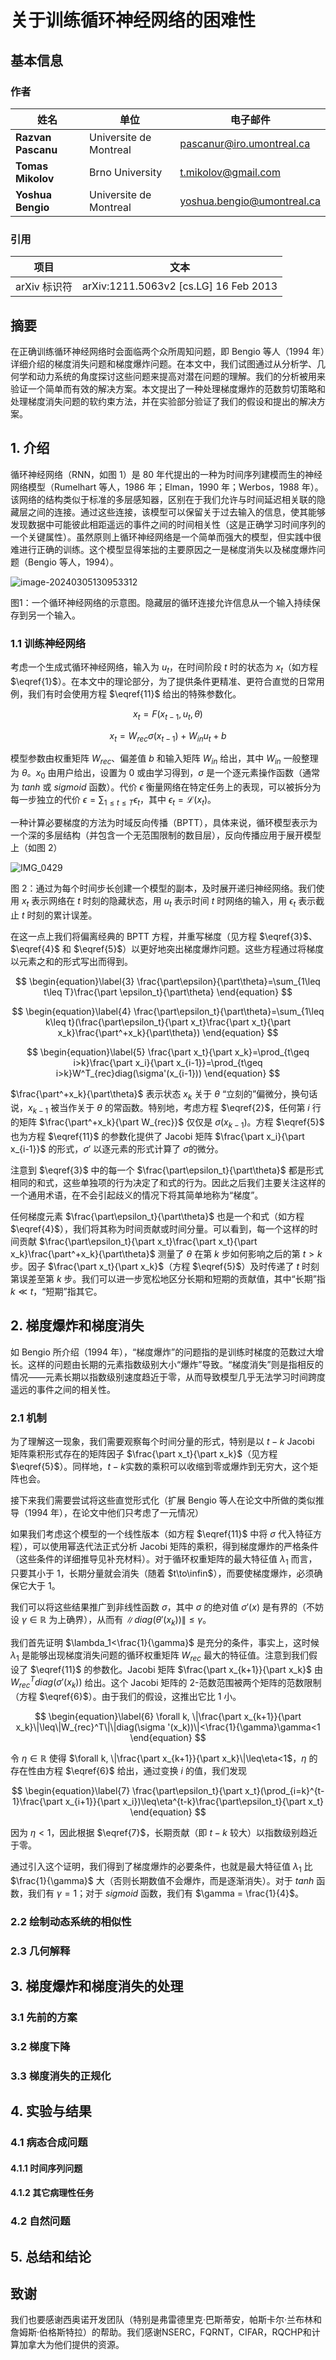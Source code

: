 # 关于训练循环神经网络的困难性

## 基本信息

### 作者

| 姓名               | 单位                   | 电子邮件                   |
| ------------------ | ---------------------- | -------------------------- |
| **Razvan Pascanu** | Universite de Montreal | pascanur@iro.umontreal.ca  |
| **Tomas Mikolov**  | Brno University        | t.mikolov@gmail.com        |
| **Yoshua Bengio**  | Universite de Montreal | yoshua.bengio@umontreal.ca |

### 引用

| 项目         | 文本                                  |
| ------------ | ------------------------------------- |
| arXiv 标识符 | arXiv:1211.5063v2 [cs.LG] 16 Feb 2013 |

## 摘要

在正确训练循环神经网络时会面临两个众所周知问题，即 Bengio 等人（1994 年）详细介绍的梯度消失问题和梯度爆炸问题。在本文中，我们试图通过从分析学、几何学和动力系统的角度探讨这些问题来提高对潜在问题的理解。我们的分析被用来验证一个简单而有效的解决方案。本文提出了一种处理梯度爆炸的范数剪切策略和处理梯度消失问题的软约束方法，并在实验部分验证了我们的假设和提出的解决方案。

## 1. 介绍

循环神经网络（RNN，如图 1）是 80 年代提出的一种为时间序列建模而生的神经网络模型（Rumelhart 等人，1986 年；Elman，1990 年；Werbos，1988 年）。该网络的结构类似于标准的多层感知器，区别在于我们允许与时间延迟相关联的隐藏层之间的连接。通过这些连接，该模型可以保留关于过去输入的信息，使其能够发现数据中可能彼此相距遥远的事件之间的时间相关性（这是正确学习时间序列的一个关键属性）。虽然原则上循环神经网络是一个简单而强大的模型，但实践中很难进行正确的训练。这个模型显得笨拙的主要原因之一是梯度消失以及梯度爆炸问题（Bengio 等人，1994）。

![image-20240305130953312](./assets/image-20240305130953312.png)

图1：一个循环神经网络的示意图。隐藏层的循环连接允许信息从一个输入持续保存到另一个输入。

### 1.1 训练神经网络

考虑一个生成式循环神经网络，输入为 $u_t$，在时间阶段 $t$ 时的状态为 $x_t$（如方程 $\eqref{1}$）。在本文中的理论部分，为了提供条件更精准、更符合直觉的日常用例，我们有时会使用方程 $\eqref{11}$ 给出的特殊参数化。

$$
\begin{equation}\label{1}
	x_t = F(x_{t-1}, u_t, \theta)
\end{equation}
$$

$$
\begin{equation}\label{2}
	x_t = W_{rec}\sigma(x_{t-1})+W_{in}u_t+b
\end{equation}
$$

模型参数由权重矩阵 $W_{rec}$、偏差值 $b$ 和输入矩阵 $W_{in}$ 给出，其中 $W_{in}$ 一般整理为 $\theta$。$x_0$ 由用户给出，设置为 0 或由学习得到，$\sigma$ 是一个逐元素操作函数（通常为 $tanh$ 或 $sigmoid$ 函数）。代价 $\epsilon$ 衡量网络在特定任务上的表现，可以被拆分为每一步独立的代价 $\epsilon = \sum_{1\leq t\leq T}\epsilon_t$，其中 $\epsilon_t = \mathcal{L}(x_t)$。

一种计算必要梯度的方法为时域反向传播（BPTT），具体来说，循环模型表示为一个深的多层结构（并包含一个无范围限制的数目层），反向传播应用于展开模型上（如图 2）

![IMG_0429](./assets/IMG_0429.jpg)

图 2：通过为每个时间步长创建一个模型的副本，及时展开递归神经网络。我们使用 $x_t$ 表示网络在 $t$ 时刻的隐藏状态，用 $u_t$ 表示时间 $t$ 时网络的输入，用 $\epsilon_t$ 表示截止 $t$ 时刻的累计误差。

在这一点上我们将偏离经典的 BPTT 方程，并重写梯度（见方程 $\eqref{3}$、$\eqref{4}$ 和 $\eqref{5}$）以更好地突出梯度爆炸问题。这些方程通过将梯度以元素之和的形式写出而得到。

$$
\begin{equation}\label{3}
	\frac{\part\epsilon}{\part\theta}=\sum_{1\leq t\leq T}\frac{\part \epsilon_t}{\part\theta}
\end{equation}
$$

$$
\begin{equation}\label{4}
	\frac{\part\epsilon_t}{\part\theta}=\sum_{1\leq k\leq t}(\frac{\part\epsilon_t}{\part x_t}\frac{\part x_t}{\part x_k}\frac{\part^+x_k}{\part\theta})
\end{equation}
$$

$$
\begin{equation}\label{5}
	\frac{\part x_t}{\part x_k}=\prod_{t\geq i>k}\frac{\part x_i}{\part x_{i-1}}=\prod_{t\geq i>k}W^T_{rec}diag(\sigma'(x_{i-1}))
\end{equation}
$$

$\frac{\part^+x_k}{\part\theta}$ 表示状态 $x_k$ 关于 $\theta$ “立刻的”偏微分，换句话说，$x_{k-1}$ 被当作关于 $\theta$ 的常函数。特别地，考虑方程 $\eqref{2}$，任何第 $i$ 行的矩阵 $\frac{\part^+x_k}{\part W_{rec}}$ 仅仅是 $\sigma(x_{k-1})$。方程 $\eqref{5}$ 也为方程 $\eqref{11}$ 的参数化提供了 Jacobi 矩阵 $\frac{\part x_i}{\part x_{i-1}}$ 的形式，$\sigma '$ 以逐元素的形式计算了 $\sigma$​ 的微分。

注意到 $\eqref{3}$ 中的每一个 $\frac{\part\epsilon_t}{\part\theta}$ 都是形式相同的和式，这些单独项的行为决定了和式的行为。因此之后我们主要关注这样的一个通用术语，在不会引起歧义的情况下将其简单地称为“梯度”。

任何梯度元素 $\frac{\part\epsilon_t}{\part\theta}$ 也是一个和式（如方程 $\eqref{4}$），我们将其称为时间贡献或时间分量。可以看到，每一个这样的时间贡献 $\frac{\part\epsilon_t}{\part x_t}\frac{\part x_t}{\part x_k}\frac{\part^+x_k}{\part\theta}$ 测量了 $\theta$ 在第 $k$ 步如何影响之后的第 $t>k$ 步。因子 $\frac{\part x_t}{\part x_k}$（方程 $\eqref{5}$）及时传递了 $t$ 时刻第误差至第 $k$ 步。我们可以进一步宽松地区分长期和短期的贡献值，其中“长期”指 $k\ll t$，“短期”指其它。

## 2. 梯度爆炸和梯度消失

如 Bengio 所介绍（1994 年），“梯度爆炸”的问题指的是训练时梯度的范数过大增长。这样的问题由长期的元素指数级别大小“爆炸”导致。“梯度消失”则是指相反的情况——元素长期以指数级别速度趋近于零，从而导致模型几乎无法学习时间跨度遥远的事件之间的相关性。

### 2.1 机制

为了理解这一现象，我们需要观察每个时间分量的形式，特别是以 $t-k$ Jacobi 矩阵乘积形式存在的矩阵因子 $\frac{\part x_t}{\part x_k}$（见方程 $\eqref{5}$）。同样地，$t-k$​ 实数的乘积可以收缩到零或爆炸到无穷大，这个矩阵也会。

接下来我们需要尝试将这些直觉形式化（扩展 Bengio 等人在论文中所做的类似推导（1994 年），在论文中他们只考虑了一元情况）

如果我们考虑这个模型的一个线性版本（如方程 $\eqref{11}$ 中将 $\sigma$ 代入特征方程），可以使用幂迭代法正式分析 Jacobi 矩阵的乘积，得到梯度爆炸的严格条件（这些条件的详细推导见补充材料）。对于循环权重矩阵的最大特征值 $\lambda_1$ 而言，只要其小于 $1$，长期分量就会消失（随着 $t\to\infin$），而要使梯度爆炸，必须确保它大于 $1$​。

我们可以将这些结果推广到非线性函数 $\sigma$，其中 $\sigma$ 的绝对值 $\sigma '(x)$ 是有界的（不妨设 $\gamma\in\mathbb{R}$ 为上确界），从而有 $\|diag(\theta '(x_k))\|\leq\gamma$​。

我们首先证明 $\lambda_1<\frac{1}{\gamma}$ 是充分的条件，事实上，这时候 $\lambda_1$ 是能够出现梯度消失问题的循环权重矩阵 $W_{rec}$ 最大的特征值。注意到我们假设了 $\eqref{11}$ 的参数化。Jacobi 矩阵 $\frac{\part x_{k+1}}{\part x_k}$ 由 $W_{rec}^T diag(\sigma '(x_k))$ 给出。这个 Jacobi 矩阵的 2-范数范围被两个矩阵的范数限制（方程 $\eqref{6}$）。由于我们的假设，这推出它比 $1$ 小。

$$
\begin{equation}\label{6}
	\forall k, \|\frac{\part x_{k+1}}{\part x_k}\|\leq\|W_{rec}^T\|\|diag(\sigma '(x_k))\|<\frac{1}{\gamma}\gamma<1
\end{equation}
$$

令 $\eta\in\mathbb{R}$ 使得 $\forall k, \|\frac{\part x_{k+1}}{\part x_k}\|\leq\eta<1$，$\eta$ 的存在性由方程 $\eqref{6}$ 给出，通过变换 $i$ 的值，我们发现

$$
\begin{equation}\label{7}
	\frac{\part\epsilon_t}{\part x_t}(\prod_{i=k}^{t-1}\frac{\part x_{i+1}}{\part x_i})\leq\eta^{t-k}\frac{\part\epsilon_t}{\part x_t}
\end{equation}
$$

因为 $\eta<1$，因此根据 $\eqref{7}$，长期贡献（即 $t-k$ 较大）以指数级别趋近于零。

通过引入这个证明，我们得到了梯度爆炸的必要条件，也就是最大特征值 $\lambda_1$ 比 $\frac{1}{\gamma}$ 大（否则长期数值不会爆炸，而是逐渐消失）。对于 $tanh$ 函数，我们有 $\gamma = 1$；对于 $sigmoid$ 函数，我们有 $\gamma = \frac{1}{4}$。

### 2.2 绘制动态系统的相似性

### 2.3 几何解释

## 3. 梯度爆炸和梯度消失的处理

### 3.1 先前的方案

### 3.2 梯度下降

### 3.3 梯度消失的正规化

## 4. 实验与结果

### 4.1 病态合成问题

#### 4.1.1 时间序列问题

#### 4.1.2 其它病理性任务

### 4.2 自然问题

## 5. 总结和结论

## 致谢

我们也要感谢西奥诺开发团队（特别是弗雷德里克·巴斯蒂安，帕斯卡尔·兰布林和詹姆斯·伯格斯特拉）的帮助。我们感谢NSERC，FQRNT，CIFAR，RQCHP和计算加拿大为他们提供的资源。
